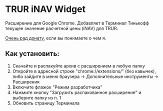 # TRUR iNAV Widget

Расширение для Google Chrome. Добавляет в Терминал Тинькофф текущее значение расчетной цены (iNAV) для TRUR.

[Очень рад донату](https://www.tinkoff.ru/invest/social/profile/Smart_Medved/), если вы понимаете о чем я.

## Как установить:

1. Скачайте и распакуйте архив с расширением в любую папку
2. Откройте в адресной строке "chrome://extensions/" (без кавычек), либо зайдите в меню браузера -> Дополнительные инструменты -> Расширения
3. Включите флажок "Режим разработчика"
4. Нажмите кнопку "Загрузить распакованное расширение" и выберите папку из п. 1
5. Обновить страницу Терминала

